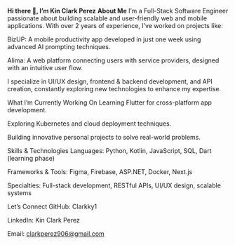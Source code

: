 **Hi there 👋, I’m Kin Clark Perez**
**About Me**
I’m a Full-Stack Software Engineer passionate about building scalable and user-friendly web and mobile applications. With over 2 years of experience, I’ve worked on projects like:

BizUP: A mobile productivity app developed in just one week using advanced AI prompting techniques.

Alima: A web platform connecting users with service providers, designed with an intuitive user flow.

I specialize in UI/UX design, frontend & backend development, and API creation, constantly exploring new technologies to enhance my expertise.

What I’m Currently Working On
Learning Flutter for cross-platform app development.

Exploring Kubernetes and cloud deployment techniques.

Building innovative personal projects to solve real-world problems.

Skills & Technologies
Languages: Python, Kotlin, JavaScript, SQL, Dart (learning phase)

Frameworks & Tools: Figma, Firebase, ASP.NET, Docker, Next.js

Specialties: Full-stack development, RESTful APIs, UI/UX design, scalable systems

Let’s Connect
GitHub: Clarkky1

LinkedIn: Kin Clark Perez

Email: clarkperez906@gmail.com
